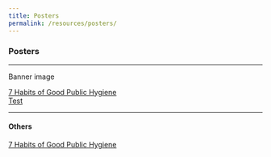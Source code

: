 ```yaml
---
title: Posters
permalink: /resources/posters/
---
```


### Posters
---

Banner image

[7 Habits of Good Public Hygiene](https://www.nea.gov.sg/docs/default-source/our-services/public-cleanliness/covid-19/7hygienehabits-english.pdf)<br>
[Test](//images/handwash.jpg)<br>

---
#### Others
[7 Habits of Good Public Hygiene](https://www.nea.gov.sg/docs/default-source/our-services/public-cleanliness/covid-19/7hygienehabits-english.pdf)<br>
